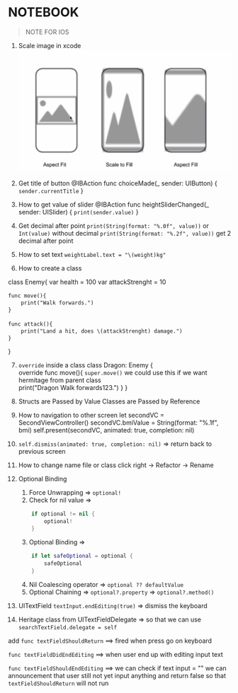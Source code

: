 # NOTEBOOK

> NOTE FOR IOS

1. Scale image in xcode
![plot](./image/277687562_665811971191641_7304645768922870394_n.png)


2. Get title of button
    @IBAction func choiceMade(_ sender: UIButton) {
        `sender.currentTitle`
    }

3. How to get value of slider
    @IBAction func heightSliderChanged(_ sender: UISlider) {
        `print(sender.value)`
    }

4. Get decimal after point
    `print(String(format: "%.0f", value))` or `Int(value)`  without decimal
    `print(String(format: "%.2f", value))` get 2 decimal after point

5. How to set text
    `weightLabel.text = "\(weight)kg"`

6. How to create a class

class Enemy{
    var health = 100
    var attackStrenght = 10
    
    func move(){
        print("Walk forwards.")
    }
    
    func attack(){
        print("Land a hit, does \(attackStrenght) damage.")
    }
}


7. `override` inside a class
class Dragon: Enemy {    
    override func move(){
        `super.move()` we could use this if we want hermitage from parent class  
        print("Dragon Walk forwards123.")
    }
} 

8. Structs are Passed by Value
   Classes are Passed by Reference


9. How to navigation to other screen
        let secondVC = SecondViewController()
        secondVC.bmiValue = String(format: "%.1f", bmi)
        self.present(secondVC, animated: true, completion: nil)

10.  `self.dismiss(animated: true, completion: nil)` => return back to previous screen

11. How to change name file or class
click right -> Refactor -> Rename

12. Optional Binding
    1. Force Unwrapping => `optional!` 
    2. Check for nil value 
        => 
    ```swift
        if optional != nil {
            optional!
        }
    ```
    3. Optional Binding
        => 
    ```swift
        if let safeOptional = optional {
            safeOptional
        }
    ```
    4. Nil Coalescing operator
        => `optional ?? defaultValue`
    5. Optional Chaining
        => `optional?.property`
        => `optional?.method()`


13. UITextField
    `textInput.endEditing(true)` => dismiss the keyboard


14. Heritage class from UITextFieldDelegate => so that we can use `searchTextField.delegate = self`

add `func textFieldShouldReturn`  ==> fired when press go on keyboard 

`func textFieldDidEndEditing` ==> when user end up with editing input text

`func textFieldShouldEndEditing` ==> we can check if text input = "" we can announcement that user still not yet input anything and return false so that `textFieldShouldReturn` will not run